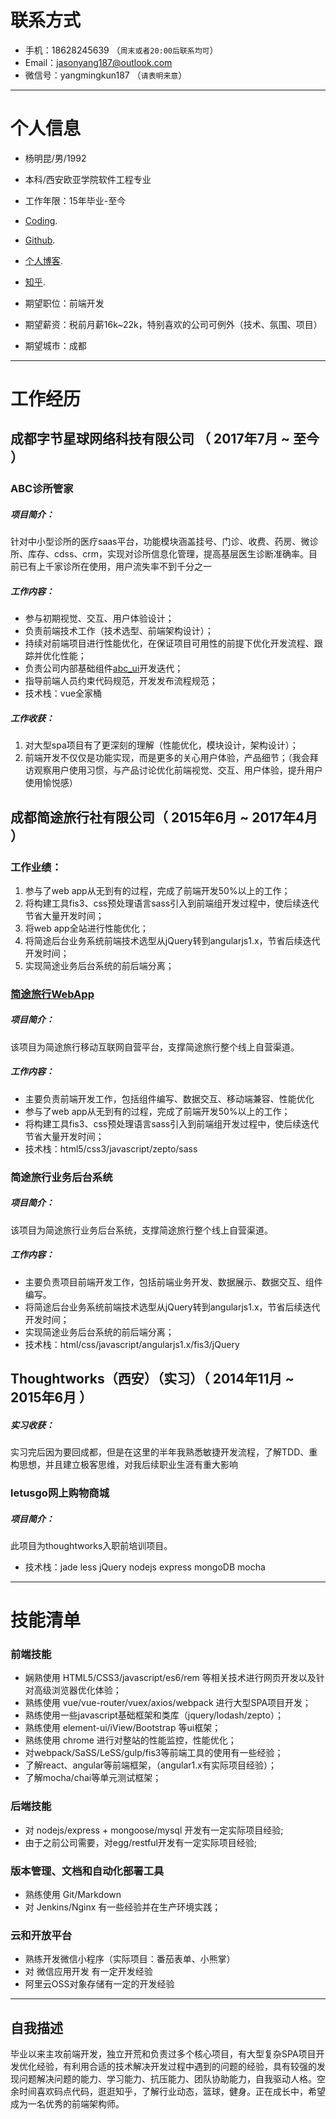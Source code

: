 # 联系方式

- 手机：18628245639 （```周末或者20:00后联系均可```）
- Email：jasonyang187@outlook.com
- 微信号：yangmingkun187 （```请表明来意```）

---

# 个人信息

 - 杨明昆/男/1992
 - 本科/西安欧亚学院软件工程专业
 - 工作年限：15年毕业-至今
 - [Coding](https://dev.tencent.com/u/Jason_Yang187).
 - [Github](https://github.com/yangmingkun187).
 - [个人博客](http://jasonyangblog.com/).
 - [知乎](https://www.zhihu.com/people/jason-yang-187/answers).

 - 期望职位：前端开发
 - 期望薪资：税前月薪16k~22k，特别喜欢的公司可例外（技术、氛围、项目）
 - 期望城市：成都

---

# 工作经历

## 成都字节星球网络科技有限公司 （ 2017年7月 ~ 至今 ）
### ABC诊所管家
##### 项目简介：
针对中小型诊所的医疗saas平台，功能模块涵盖挂号、门诊、收费、药房、微诊所、库存、cdss、crm，实现对诊所信息化管理，提高基层医生诊断准确率。目前已有上千家诊所在使用，用户流失率不到千分之一
##### 工作内容：
- 参与初期视觉、交互、用户体验设计；
- 负责前端技术工作（技术选型、前端架构设计）；
- 持续对前端项目进行性能优化，在保证项目可用性的前提下优化开发流程、跟踪并优化性能；
- 负责公司内部基础组件[abc_ui](https://www.npmjs.com/package/abc-ui)开发迭代；
- 指导前端人员约束代码规范，开发发布流程规范；
- 技术栈：vue全家桶
##### 工作收获：
1. 对大型spa项目有了更深刻的理解（性能优化，模块设计，架构设计）；
2. 前端开发不仅仅是功能实现，而是更多的关心用户体验，产品细节；（我会拜访观察用户使用习惯，与产品讨论优化前端视觉、交互、用户体验，提升用户使用愉悦感）


## 成都简途旅行社有限公司（ 2015年6月 ~ 2017年4月 ）
### 工作业绩：
1. 参与了web app从无到有的过程，完成了前端开发50%以上的工作；
2. 将构建工具fis3、css预处理语言sass引入到前端组开发过程中，使后续迭代节省大量开发时间；
3. 将web app全站进行性能优化；
4. 将简途后台业务系统前端技术选型从jQuery转到angularjs1.x，节省后续迭代开发时间；
5. 实现简途业务后台系统的前后端分离；

### [简途旅行WebApp](https://m.simpletour.com/mobile/gateway/wechat/home/home/)
##### 项目简介：
该项目为简途旅行移动互联网自营平台，支撑简途旅行整个线上自营渠道。
##### 工作内容：
- 主要负责前端开发工作，包括组件编写、数据交互、移动端兼容、性能优化
- 参与了web app从无到有的过程，完成了前端开发50%以上的工作；
- 将构建工具fis3、css预处理语言sass引入到前端组开发过程中，使后续迭代节省大量开发时间；
- 技术栈：html5/css3/javascript/zepto/sass

### 简途旅行业务后台系统
##### 项目简介：
该项目为简途旅行业务后台系统，支撑简途旅行整个线上自营渠道。
##### 工作内容：
- 主要负责项目前端开发工作，包括前端业务开发、数据展示、数据交互、组件编写。
- 将简途后台业务系统前端技术选型从jQuery转到angularjs1.x，节省后续迭代开发时间；
- 实现简途业务后台系统的前后端分离；
- 技术栈：html/css/javascript/angularjs1.x/fis3/jQuery


## Thoughtworks（西安）（实习）（ 2014年11月 ~ 2015年6月 ）
##### 实习收获：
实习完后因为要回成都，但是在这里的半年我熟悉敏捷开发流程，了解TDD、重构思想，并且建立极客思维，对我后续职业生涯有重大影响

### letusgo网上购物商城
##### 项目简介：
此项目为thoughtworks入职前培训项目。
- 技术栈：jade less jQuery nodejs express mongoDB mocha


---

# 技能清单

### 前端技能
- 娴熟使用 HTML5/CSS3/javascript/es6/rem 等相关技术进行网页开发以及针对高级浏览器优化体验；
- 熟练使用 vue/vue-router/vuex/axios/webpack 进行大型SPA项目开发；
- 熟练使用一些javascript基础框架和类库（jquery/lodash/zepto）；
- 熟练使用 element-ui/iView/Bootstrap 等ui框架；
- 熟练使用 chrome 进行对整站的性能监控，性能优化；
- 对webpack/SaSS/LeSS/gulp/fis3等前端工具的使用有一些经验；
- 了解react、angular等前端框架，（angular1.x有实际项目经验）；
- 了解mocha/chai等单元测试框架；

### 后端技能
- 对 nodejs/express + mongoose/mysql 开发有一定实际项目经验;
- 由于之前公司需要，对egg/restful开发有一定实际项目经验;

### 版本管理、文档和自动化部署工具
- 熟练使用 Git/Markdown
- 对 Jenkins/Nginx 有一些经验并在生产环境实践；

### 云和开放平台
- 熟练开发微信小程序（实际项目：番茄表单、小熊掌）
- 对 微信应用开发 有一定开发经验
- 阿里云OSS对象存储有一定的开发经验

---

## 自我描述
毕业以来主攻前端开发，独立开荒和负责过多个核心项目，有大型复杂SPA项目开发优化经验，有利用合适的技术解决开发过程中遇到的问题的经验，具有较强的发现问题解决问题的能力、学习能力、抗压能力、团队协助能力，自我驱动人格。空余时间喜欢码点代码，逛逛知乎，了解行业动态，篮球，健身。正在成长中，希望成为一名优秀的前端架构师。

